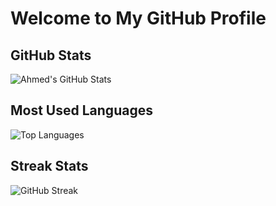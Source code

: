 # Welcome to My GitHub Profile

## GitHub Stats
![Ahmed's GitHub Stats](https://github-readme-stats.vercel.app/api?username=ahmedmk11&show_icons=true&theme=tokyonight)

## Most Used Languages
![Top Languages](https://github-readme-stats.vercel.app/api/top-langs/?username=ahmedmk11&layout=compact&theme=tokyonight)

## Streak Stats
![GitHub Streak](https://github-readme-streak-stats.herokuapp.com/?user=ahmedmk11&theme=tokyonight)
